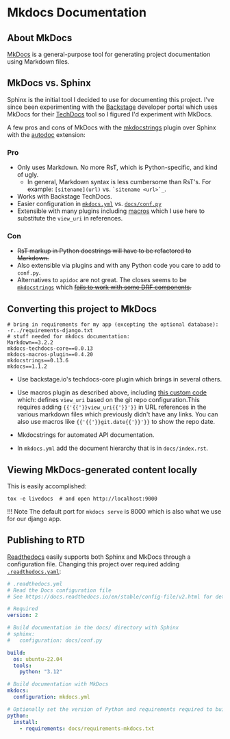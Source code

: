# Mkdocs Documentation

## About MkDocs

[MkDocs](https://mkdocs.readthedocs.io) is a general-purpose tool for generating
project documentation using Markdown files. 

## MkDocs vs. Sphinx

Sphinx is the initial tool I decided to use for documenting this project.
I've since been experimenting with the [Backstage](backstage.md) developer portal
which uses MkDocs for their [TechDocs](https://backstage.io/docs/features/techdocs/techdocs-overview)
tool so I figured I'd experiment with MkDocs.

A few pros and cons of MkDocs with the [mkdocstrings](https://pawamoy.github.io/mkdocstrings) plugin over Sphinx
with the [autodoc](https://www.sphinx-doc.org/en/master/usage/extensions/autodoc.html) extension:

### Pro

* Only uses Markdown. No more RsT, which is Python-specific, and kind of ugly.
  * In general, Markdown syntax is less cumbersome than RsT's.
    For example: `[sitename](url)` vs. `` `sitename <url>`_ ``.
* Works with Backstage TechDocs.
* Easier configuration in [`mkdocs.yml`]({{view_uri}}/mkdocs.yml)
  vs. [`docs/conf.py`]({{view_uri}}/docs/conf.py) 
* Extensible with many plugins including [macros](https://mkdocs-macros-plugin.readthedocs.io)
  which I use here to substitute the `view_uri` in references.

### Con

* ~~RsT markup in Python docstrings will have to be refactored to Markdown.~~
* Also extensible via plugins and with any Python code you care to add to `conf.py`.
* Alternatives to `apidoc` are not great. The closes seems to be 
  [`mkdocstrings`](https://pawamoy.github.io/mkdocstrings) which
  ~~[fails to work with some DRF components](https://github.com/pawamoy/mkdocstrings/issues/141).~~

## Converting this project to MkDocs

```text
# bring in requirements for my app (excepting the optional database):
-r../requirements-django.txt
# stuff needed for mkdocs documentation:
Markdown==3.2.2
mkdocs-techdocs-core==0.0.13
mkdocs-macros-plugin==0.4.20
mkdocstrings==0.13.6
mkdocs==1.1.2
```

* Use backstage.io's techdocs-core plugin which brings in several others.

* Use macros plugin as described above, including
  [this custom code]({{view_uri}}/mkdocs_macros_main.py) which:
  defines `view_uri` based on the git repo configuration.This requires adding `{{'{{'}}view_uri{{'}}'}}`
  in URL references in the various markdown files which previously didn't have
  any links. You can also use macros like `{{'{{'}}git.date{{'}}'}}` to show the repo
  date.
 
* Mkdocstrings for automated API documentation.

* In `mkdocs.yml` add the document hierarchy that is in `docs/index.rst`.

## Viewing MkDocs-generated content locally

This is easily accomplished:

```
tox -e livedocs  # and open http://localhost:9000
```

!!! Note
    The default port for `mkdocs serve` is 8000 which is also what we use for our django app.

## Publishing to RTD

[Readthedocs](https://readthedocs.io) easily supports both Sphinx and MkDocs through
a configuration file. Changing this project over required adding
[`.readthedocs.yaml`]({{view_uri}}/.readthedocs.yaml):

```yaml
# .readthedocs.yml
# Read the Docs configuration file
# See https://docs.readthedocs.io/en/stable/config-file/v2.html for details

# Required
version: 2

# Build documentation in the docs/ directory with Sphinx
# sphinx:
#   configuration: docs/conf.py

build:
  os: ubuntu-22.04
  tools:
    python: "3.12"

# Build documentation with MkDocs
mkdocs:
  configuration: mkdocs.yml

# Optionally set the version of Python and requirements required to build your docs
python:
  install:
    - requirements: docs/requirements-mkdocs.txt
```

